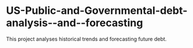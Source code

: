 # US-Public-and-Governmental-debt-analysis--and--forecasting
This project analyses historical trends and forecasting future debt.
